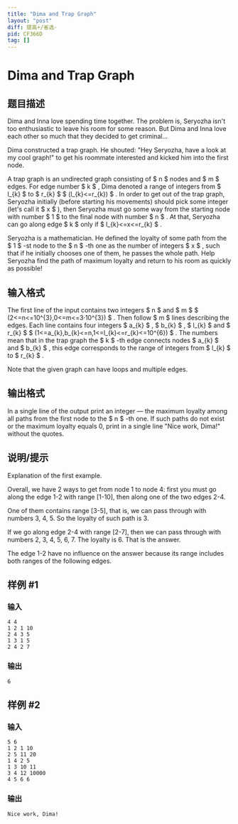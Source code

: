 ```yaml
---
title: "Dima and Trap Graph"
layout: "post"
diff: 提高+/省选-
pid: CF366D
tag: []
---
```


# Dima and Trap Graph

## 题目描述

Dima and Inna love spending time together. The problem is, Seryozha isn't too enthusiastic to leave his room for some reason. But Dima and Inna love each other so much that they decided to get criminal...

Dima constructed a trap graph. He shouted: "Hey Seryozha, have a look at my cool graph!" to get his roommate interested and kicked him into the first node.

A trap graph is an undirected graph consisting of $ n $ nodes and $ m $ edges. For edge number $ k $ , Dima denoted a range of integers from $ l_{k} $ to $ r_{k} $ $ (l_{k}<=r_{k}) $ . In order to get out of the trap graph, Seryozha initially (before starting his movements) should pick some integer (let's call it $ x $ ), then Seryozha must go some way from the starting node with number $ 1 $ to the final node with number $ n $ . At that, Seryozha can go along edge $ k $ only if $ l_{k}<=x<=r_{k} $ .

Seryozha is a mathematician. He defined the loyalty of some path from the $ 1 $ -st node to the $ n $ -th one as the number of integers $ x $ , such that if he initially chooses one of them, he passes the whole path. Help Seryozha find the path of maximum loyalty and return to his room as quickly as possible!

## 输入格式

The first line of the input contains two integers $ n $ and $ m $ $ (2<=n<=10^{3},0<=m<=3·10^{3}) $ . Then follow $ m $ lines describing the edges. Each line contains four integers $ a_{k} $ , $ b_{k} $ , $ l_{k} $ and $ r_{k} $ $ (1<=a_{k},b_{k}<=n,1<=l_{k}<=r_{k}<=10^{6}) $ . The numbers mean that in the trap graph the $ k $ -th edge connects nodes $ a_{k} $ and $ b_{k} $ , this edge corresponds to the range of integers from $ l_{k} $ to $ r_{k} $ .

Note that the given graph can have loops and multiple edges.

## 输出格式

In a single line of the output print an integer — the maximum loyalty among all paths from the first node to the $ n $ -th one. If such paths do not exist or the maximum loyalty equals 0, print in a single line "Nice work, Dima!" without the quotes.

## 说明/提示

Explanation of the first example.

Overall, we have 2 ways to get from node 1 to node 4: first you must go along the edge 1-2 with range \[1-10\], then along one of the two edges 2-4.

One of them contains range \[3-5\], that is, we can pass through with numbers 3, 4, 5. So the loyalty of such path is 3.

If we go along edge 2-4 with range \[2-7\], then we can pass through with numbers 2, 3, 4, 5, 6, 7. The loyalty is 6. That is the answer.

The edge 1-2 have no influence on the answer because its range includes both ranges of the following edges.

## 样例 #1

### 输入

```
4 4
1 2 1 10
2 4 3 5
1 3 1 5
2 4 2 7

```

### 输出

```
6

```

## 样例 #2

### 输入

```
5 6
1 2 1 10
2 5 11 20
1 4 2 5
1 3 10 11
3 4 12 10000
4 5 6 6

```

### 输出

```
Nice work, Dima!

```

